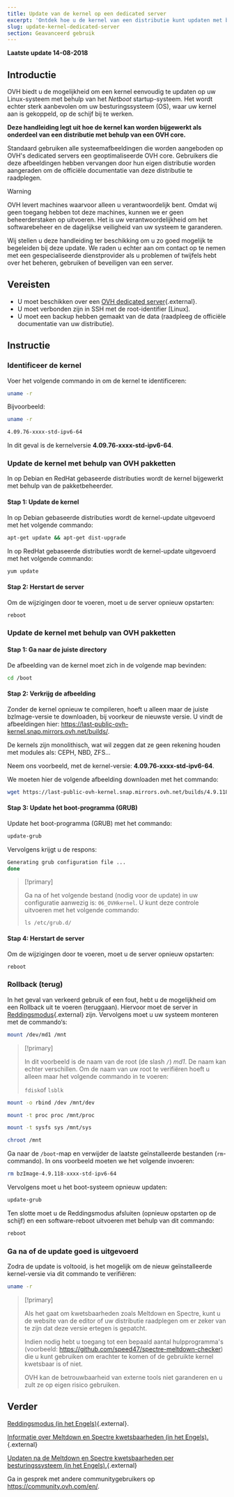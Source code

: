 ```yaml
---
title: Update van de kernel op een dedicated server
excerpt: 'Ontdek hoe u de kernel van een distributie kunt updaten met behulp van een OVH core'
slug: update-kernel-dedicated-server
section: Geavanceerd gebruik
---
```


**Laatste update 14-08-2018**

## Introductie

OVH biedt u de mogelijkheid om een kernel eenvoudig te updaten op uw Linux-systeem met behulp van het *Netboot* startup-systeem. Het wordt echter sterk aanbevolen om uw besturingssysteem (OS), waar uw kernel aan is gekoppeld, op de schijf bij te werken.

**Deze handleiding legt uit hoe de kernel kan worden bijgewerkt als onderdeel van een distributie met behulp van een OVH core.**

Standaard gebruiken alle systeemafbeeldingen die worden aangeboden op OVH's dedicated servers een geoptimaliseerde OVH core. Gebruikers die deze afbeeldingen hebben vervangen door hun eigen distributie worden aangeraden om de officiële documentatie van deze distributie te raadplegen.


> [!warning]
>
> OVH levert machines waarvoor alleen u verantwoordelijk bent. Omdat wij geen toegang hebben tot deze machines, kunnen we er geen beheerderstaken op uitvoeren. Het is uw verantwoordelijkheid om het softwarebeheer en de dagelijkse veiligheid van uw systeem te garanderen.
> 
> Wij stellen u deze handleiding ter beschikking om u zo goed mogelijk te begeleiden bij deze update. We raden u echter aan om contact op te nemen met een gespecialiseerde dienstprovider als u problemen of twijfels hebt over het beheren, gebruiken of beveiligen van een server.
>


## Vereisten

- U moet beschikken over een [OVH dedicated server](https://www.ovh.com/nl/dedicated_servers/){.external}.
- U moet verbonden zijn in SSH met de root-identifier [Linux].
- U moet een backup hebben gemaakt van de data (raadpleeg de officiële documentatie van uw distributie). 


## Instructie

### Identificeer de kernel

Voer het volgende commando in om de kernel te identificeren:

```sh
uname -r
```

Bijvoorbeeld:

```sh
uname -r

4.09.76-xxxx-std-ipv6-64
```

In dit geval is de kernelversie **4.09.76-xxxx-std-ipv6-64**.

### Update de kernel met behulp van OVH pakketten

In op Debian en RedHat gebaseerde distributies wordt de kernel bijgewerkt met behulp van de pakketbeheerder.


#### Stap 1: Update de kernel

In op Debian gebaseerde distributies wordt de kernel-update uitgevoerd met het volgende commando:

```sh
apt-get update && apt-get dist-upgrade
```

In op RedHat gebaseerde distributies wordt de kernel-update uitgevoerd met het volgende commando:

```sh
yum update
```

#### Stap 2: Herstart de server

Om de wijzigingen door te voeren, moet u de server opnieuw opstarten:

```sh
reboot
```


### Update de kernel met behulp van OVH pakketten

#### Stap 1: Ga naar de juiste directory

De afbeelding van de kernel moet zich in de volgende map bevinden:

```sh
cd /boot
```

#### Stap 2: Verkrijg de afbeelding  

Zonder de kernel opnieuw te compileren, hoeft u alleen maar de juiste bzImage-versie te downloaden, bij voorkeur de nieuwste versie. U vindt de afbeeldingen hier: <https://last-public-ovh-kernel.snap.mirrors.ovh.net/builds/>. 

De kernels zijn monolithisch, wat wil zeggen dat ze geen rekening houden met modules als: CEPH, NBD, ZFS…

Neem ons voorbeeld, met de kernel-versie: **4.09.76-xxxx-std-ipv6-64**.

We moeten hier de volgende afbeelding downloaden met het commando:

```sh
wget https://last-public-ovh-kernel.snap.mirrors.ovh.net/builds/4.9.118/313405/bzImage/4.9.118-xxxx-std-ipv6-64/bzImage-4.9.118-xxxx-std-ipv6-64
```

#### Stap 3: Update het boot-programma (GRUB)

Update het boot-programma (GRUB) met het commando:

```sh
update-grub
```

Vervolgens krijgt u de respons:

```sh
Generating grub configuration file ...
done
```

> [!primary]
>
> Ga na of het volgende bestand (nodig voor de update) in uw configuratie aanwezig is: `06_OVHkernel`. U kunt deze controle uitvoeren met het volgende commando:
>
> `ls /etc/grub.d/`
>

#### Stap 4: Herstart de server 

Om de wijzigingen door te voeren, moet u de server opnieuw opstarten:

```sh
reboot
```

### Rollback (terug)

In het geval van verkeerd gebruik of een fout, hebt u de mogelijkheid om een Rollback uit te voeren (teruggaan). Hiervoor moet de server in [Reddingsmodus](https://docs.ovh.com/gb/en/dedicated/rescue_mode/){.external} zijn.  Vervolgens moet u uw systeem monteren met de commando‘s: 

```sh
mount /dev/md1 /mnt
```

> [!primary]
>
> In dit voorbeeld is de naam van de root (de slash `/`) *md1*. De naam kan echter verschillen.  Om de naam van uw root te verifiëren hoeft u alleen maar het volgende commando in te voeren:
>
> `fdisk`of `lsblk`
>

```sh
mount -o rbind /dev /mnt/dev
```

```sh
mount -t proc proc /mnt/proc
```

```sh
mount -t sysfs sys /mnt/sys
```

```sh
chroot /mnt
```

Ga naar de `/boot`-map en verwijder de laatste geïnstalleerde bestanden (`rm`-commando). In ons voorbeeld moeten we het volgende invoeren: 

```sh
rm bzImage-4.9.118-xxxx-std-ipv6-64
```

Vervolgens moet u het boot-systeem opnieuw updaten:

```sh
update-grub
```

Ten slotte moet u de Reddingsmodus afsluiten (opnieuw opstarten op de schijf) en een software-reboot uitvoeren met behulp van dit commando:

```sh
reboot
```

### Ga na of de update goed is uitgevoerd

Zodra de update is voltooid, is het mogelijk om de nieuw geïnstalleerde kernel-versie via dit commando te verifiëren:

```sh
uname -r
```

> [!primary]
>
> Als het gaat om kwetsbaarheden zoals Meltdown en Spectre, kunt u de website van de editor of uw distributie raadplegen om er zeker van te zijn dat deze versie ertegen is gepatcht.
>
> Indien nodig hebt u toegang tot een bepaald aantal hulpprogramma's (voorbeeld: <https://github.com/speed47/spectre-meltdown-checker>) die u kunt gebruiken om erachter te komen of de gebruikte kernel kwetsbaar is of niet.
>
> OVH kan de betrouwbaarheid van externe tools niet garanderen en u zult ze op eigen risico gebruiken.
>

## Verder

[Reddingsmodus (in het Engels)](https://docs.ovh.com/gb/en/dedicated/rescue_mode/){.external}.

[Informatie over Meltdown en Spectre kwetsbaarheden (in het Engels).](https://docs.ovh.com/fr/dedicated/information-about-meltdown-spectre-vulnerability-fixes/){.external}

[Updaten na de Meltdown en Spectre kwetsbaarheden per besturingssysteem (in het Engels).](https://docs.ovh.com/fr/dedicated/meltdown-spectre-kernel-update-per-operating-system/){.external}

Ga in gesprek met andere communitygebruikers op <https://community.ovh.com/en/>.